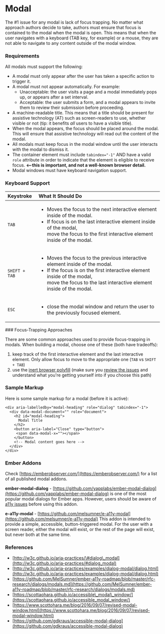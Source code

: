 # Modal

The \#1 issue for any modal is lack of focus trapping. No matter what approach authors decide to take, authors must ensure that focus is contained to the modal when the modal is open. This means that when the user navigates with a keyboard \(TAB key, for example\) or a mouse, they are not able to navigate to any content outside of the modal window.

### Requirements

All modals must support the following: 

* A modal must only appear after the user has taken a specific action to trigger it. 
* A modal must not appear automatically. For example: 
  * Unacceptable: the user visits a page and a modal immediately pops up, or appears after a set interval. 
  * Acceptable: the user submits a form, and a modal appears to invite them to review their submission before proceeding. 
* A machine-readable title. This means that a title should be present for assistive technology \(AT\) such as screen-readers to use, whether visible or not \(tip: it benefits _all_ users to have a visible title\).   
* When the modal appears, the focus should be placed around the modal. This will ensure that assistive technology will read out the content of the modal. 
* All modals must keep focus in the modal window until the user interacts with the modal to dismiss it.
* The container element must include `tabindex="-1"` AND have a valid `role` attribute in order to indicate that the element is eligible to receive focus. **&lt;--this is important, and not a well-known browser detail.**
* Modal windows must have keyboard navigation support. 

### Keyboard Support

<table>
  <thead>
    <tr>
      <th style="text-align:left">Keystroke</th>
      <th style="text-align:left">What It Should Do</th>
    </tr>
  </thead>
  <tbody>
    <tr>
      <td style="text-align:left"><code>TAB</code>
      </td>
      <td style="text-align:left">
        <ul>
          <li>Moves the focus to the next interactive element inside of the modal.</li>
          <li>If focus is on the last interactive element inside of the modal,
            <br />move the focus to the first interactive element inside of the modal.</li>
        </ul>
      </td>
    </tr>
    <tr>
      <td style="text-align:left"><code>SHIFT + TAB</code>
      </td>
      <td style="text-align:left">
        <ul>
          <li>Moves the focus to the previous interactive element inside of the modal.</li>
          <li>If the focus is on the first interactive element inside of the modal,
            <br
            />move the focus to the last interactive element inside of the modal.</li>
        </ul>
      </td>
    </tr>
    <tr>
      <td style="text-align:left"><code>ESC</code>
      </td>
      <td style="text-align:left">
        <ul>
          <li>close the modal window and return the user to the previously focused element.</li>
        </ul>
      </td>
    </tr>
  </tbody>
</table>### Focus-Trapping Approaches

There are some common approaches used to provide focus-trapping in modals. When building a modal, choose one of these \(both have tradeoffs\):

1. keep track of the first interactive element and the last interactive element. Only allow focus to move to the appropriate one \(`TAB` vs `SHIFT + TAB`\)
2. use the [inert browser polyfill](https://github.com/wicg/inert) \(make sure you [review the issues](https://github.com/WICG/inert/issues) and understand what you're getting yourself into if you choose this path\)

### Sample Markup

Here is some sample markup for a modal \(before it is active\):

```markup
<div aria-labelledby="modal-heading" role="dialog" tabindex="-1">
  <div data-modal-document="" role="document">
    <h2 id="modal-heading">
      Modal Title
    </h2>
    <button aria-label="Close" type="button">
     <span data-modal-x=""></span>
    </button>
    <!-- Modal content goes here -->
  </div>
</div>
```

### Ember Addons

Check [https://emberobserver.com/](https://emberobserver.com/) for a list of all published modal addons.

**ember-modal-dialog** - [https://github.com/yapplabs/ember-modal-dialog](https://github.com/yapplabs/ember-modal-dialog) is one of the most popular modal dialogs for Ember apps. However, users should be aware of [a11y issues](https://github.com/yapplabs/ember-modal-dialog/issues/236) before using this addon. 

**e-a11y-modal** - [https://github.com/melsumner/e-a11y-modal](https://github.com/melsumner/e-a11y-modal) This addon is intended to provide a simple, accessible, button-triggered modal. For the user with a screen reader, either the modal will exist, or the rest of the page will exist, but never both at the same time.



### References

* [http://w3c.github.io/aria-practices/\#dialog\_modal](http://w3c.github.io/aria-practices/#dialog_modal)
* [http://w3c.github.io/aria-practices/examples/dialog-modal/dialog.html](http://w3c.github.io/aria-practices/examples/dialog-modal/dialog.html)
* [https://github.com/MelSumner/ember-a11y-roadmap/blob/master/rfc-research/dialogs/modals.md](https://github.com/MelSumner/ember-a11y-roadmap/blob/master/rfc-research/dialogs/modals.md)
* [https://scottaohara.github.io/accessible\_modal\_window/](https://scottaohara.github.io/accessible_modal_window/)
* [https://www.scottohara.me/blog/2016/09/07/revised-modal-window.html](https://www.scottohara.me/blog/2016/09/07/revised-modal-window.html)
* [https://github.com/gdkraus/accessible-modal-dialog](https://github.com/gdkraus/accessible-modal-dialog)

